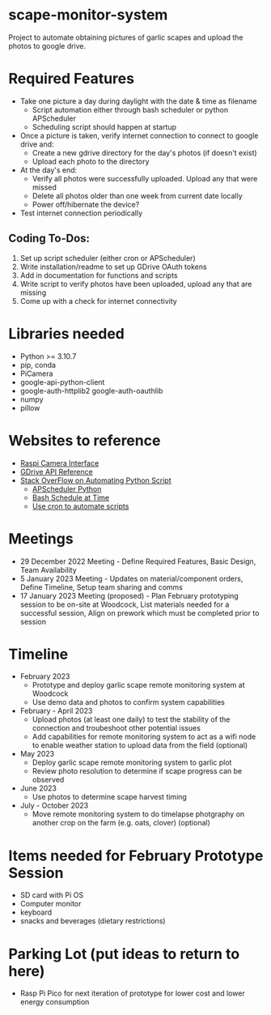 # scape-monitor-system
 Project to automate obtaining pictures of garlic scapes and upload the photos to google drive.

# Required Features
* Take one picture a day during daylight with the date & time as filename
  * Script automation either through bash scheduler or python APScheduler
  * Scheduling script should happen at startup
* Once a picture is taken, verify internet connection to connect to google drive and:
  * Create a new gdrive directory for the day's photos (if doesn't exist)
  * Upload each photo to the directory
* At the day's end:
  * Verify all photos were successfully uploaded.  Upload any that were missed
  * Delete all photos older than one week from current date locally
  * Power off/hibernate the device?
* Test internet connection periodically

## Coding To-Dos:
1. Set up script scheduler (either cron or APScheduler)
2. Write installation/readme to set up GDrive OAuth tokens
3. Add in documentation for functions and scripts
4. Write script to verify photos have been uploaded, upload any that are missing
5. Come up with a check for internet connectivity

# Libraries needed
* Python >= 3.10.7
* pip, conda
* PiCamera
* google-api-python-client
* google-auth-httplib2 google-auth-oauthlib
* numpy
* pillow

# Websites to reference
* [Raspi Camera Interface](https://projects.raspberrypi.org/en/projects/getting-started-with-picamera/0)
* [GDrive API Reference](https://developers.google.com/drive/api/quickstart/python)
* [Stack OverFlow on Automating Python Script](https://stackoverflow.com/questions/15088037/python-script-to-do-something-at-the-same-time-every-day)
  * [APScheduler Python](https://apscheduler.readthedocs.io/en/latest/)
  * [Bash Schedule at Time](https://stackoverflow.com/questions/18945669/how-to-run-a-script-at-a-certain-time-on-linux)
  * [Use cron to automate scripts](https://stackoverflow.com/questions/878600/how-to-create-a-cron-job-using-bash-automatically-without-the-interactive-editor)

# Meetings
* 29 December 2022 Meeting - Define Required Features, Basic Design, Team Availability
* 5 January 2023 Meeting - Updates on material/component orders, Define Timeline, Setup team sharing and comms
* 17 January 2023 Meeting (proposed) - Plan February prototyping session to be on-site at Woodcock, List materials needed for a successful session, Align on prework which must be completed prior to session

# Timeline
* February 2023
  * Prototype and deploy garlic scape remote monitoring system at Woodcock
  * Use demo data and photos to confirm system capabilities
* February - April 2023
  * Upload photos (at least one daily) to test the stability of the connection and troubeshoot other potential issues
  * Add capabilities for remote monitoring system to act as a wifi node to enable weather station to upload data from the field (optional)
* May 2023
  * Deploy garlic scape remote monitoring system to garlic plot
  * Review photo resolution to determine if scape progress can be observed
* June 2023
  * Use photos to determine scape harvest timing
* July - October 2023
  * Move remote monitoring system to do timelapse photgraphy on another crop on the farm (e.g. oats, clover) (optional)

# Items needed for February Prototype Session
* SD card with Pi OS
* Computer monitor
* keyboard
* snacks and beverages (dietary restrictions)

# Parking Lot (put ideas to return to here)
* Rasp Pi Pico for next iteration of prototype for lower cost and lower energy consumption
